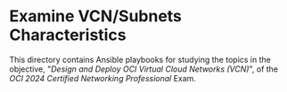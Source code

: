 # Examine VCN/Subnets Characteristics

This directory contains Ansible playbooks for studying the topics in the objective, "_Design and Deploy OCI Virtual Cloud Networks (VCN)_", of the _OCI 2024 Certified Networking Professional_ Exam.
